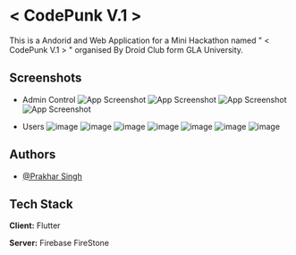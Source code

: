 
# < CodePunk V.1 >

This is a Andorid and Web Application for a Mini Hackathon named " < CodePunk V.1 > "  organised By Droid Club form GLA University.




## Screenshots

- Admin Control 
![App Screenshot](https://github.com/user-attachments/assets/64908267-7f2b-4634-af78-d63096ac5689)
![App Screenshot](https://github.com/user-attachments/assets/64908267-7f2b-4634-af78-d63096ac5689)
![App Screenshot](https://github.com/user-attachments/assets/64908267-7f2b-4634-af78-d63096ac5689)
![App Screenshot](https://github.com/user-attachments/assets/64908267-7f2b-4634-af78-d63096ac5689)

- Users 
![image](https://github.com/user-attachments/assets/9f727dbf-3051-4125-a85f-60303fd19a7a)
![image](https://github.com/user-attachments/assets/9f10a486-51d7-44c4-917f-8620667da015)
![image](https://github.com/user-attachments/assets/f46ef2ee-24a4-47c1-af29-adb982049274)
![image](https://github.com/user-attachments/assets/7cde56d3-c5c0-4705-af9f-c67edbb04fe9)
![image](https://github.com/user-attachments/assets/a237c789-5c98-4fac-9969-2cd29133318a)
![image](https://github.com/user-attachments/assets/33a7c0e7-cc75-47c3-99cc-d0dece8684e0)
![image](https://github.com/user-attachments/assets/25fa5aa7-6616-452a-815d-bc918b4baa8a)


## Authors

- [@Prakhar Singh](https://www.github.com/PrakharSingh0)


## Tech Stack

**Client:** Flutter 

**Server:** Firebase FireStone

